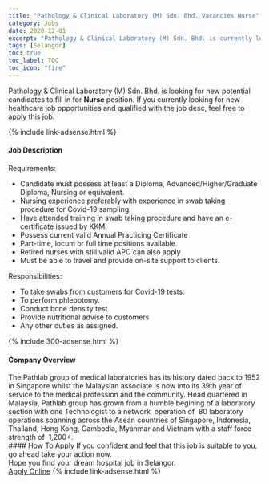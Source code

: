 ```yaml
---
title: "Pathology & Clinical Laboratory (M) Sdn. Bhd. Vacancies Nurse" 
category: Jobs 
date: 2020-12-01 
excerpt: "Pathology & Clinical Laboratory (M) Sdn. Bhd. is currently looking for suitable person to fill in the Nurse which positioned at Selangor" 
tags: [Selangor] 
toc: true 
toc_label: TOC 
toc_icon: "fire" 
--- 
```


<p>Pathology & Clinical Laboratory (M) Sdn. Bhd. is looking for new potential candidates to fill in for <b>Nurse</b> position. If you currently looking for new healthcare job opportunities and qualified with the job desc, feel free to apply this job.
</p>{% include link-adsense.html %} 
<div><div><div><h4>Job Description</h4></div></div><div><div><span><div><div>Requirements:</div><ul><li>Candidate must possess at least a Diploma, Advanced/Higher/Graduate Diploma, Nursing or equivalent.</li><li>Nursing experience preferably with experience in swab taking procedure for Covid-19 sampling.</li><li>Have attended training in swab taking procedure and have an e-certificate issued by KKM.</li><li>Possess current valid Annual Practicing Certificate</li><li>Part-time, locum or full time positions available.</li><li>Retired nurses with still valid APC can also apply</li><li>Must be able to travel and provide on-site support to clients.</li></ul><div>Responsibilities:</div><ul><li>To take swabs from customers for Covid-19 tests.</li><li>To perform phlebotomy.</li><li>Conduct bone density test</li><li>Provide nutritional advise to customers</li><li>Any other duties as assigned.</li></ul></div></span></div></div></div> 
{% include 300-adsense.html %} 
<div><div><div><h4>Company Overview</h4></div></div><div><div><span><div><div>
	The Pathlab group of medical laboratories has its history dated back to 1952 in Singapore whilst the Malaysian associate is now into its 39th year of service to the medical profession and the community. Head quartered in Malaysia, Pathlab group has grown from a humble begining of a laboratory section with one Technologist to a network &#160;operation of &#160;80 laboratory operations spanning across the Asean countries of Singapore, Indonesia, Thailand, Hong Kong, Cambodia, Myanmar and Vietnam with a staff force strength of &#160;1,200+.</div></div></span></div></div></div> 
#### How To Apply 
If you confident and feel that this job is suitable to you, go ahead take your action now. <br/> 
Hope you find your dream hospital job in Selangor. <br/> 
<a href="https://www.jobstreet.com.my/en/job/nurse-4432329?jobId=jobstreet-my-job-4432329&sectionRank=18&token=0~b99802c8-d14a-4444-adc8-75c4e2b51862&fr=SRP%20View%20In%20New%20Ta" class="btn btn--warning" target="_blank" rel="nofollow noopenner">Apply Online</a> 
{% include link-adsense.html %} 